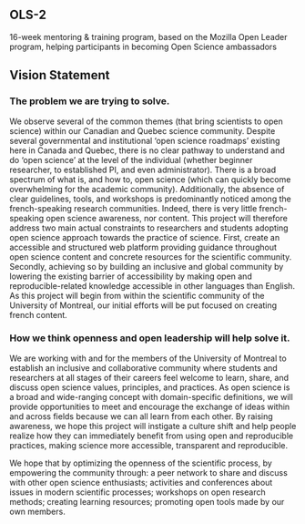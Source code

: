 ## OLS-2
16-week mentoring &amp; training program, based on the Mozilla Open Leader program, helping participants in becoming Open Science ambassadors

## Vision Statement 

### The problem we are trying to solve.

We observe several of the common themes (that bring scientists to open science) within our Canadian and Quebec science community. Despite several governmental and institutional ‘open science roadmaps’ existing here in Canada and Quebec, there is no clear pathway to understand and do ‘open science’ at the level of the individual (whether beginner researcher, to established PI, and even administrator). There is a broad spectrum of what is, and how to, open science (which can quickly become overwhelming for the academic community). Additionally, the absence of clear guidelines, tools, and workshops is predominantly noticed among the french-speaking research communities. Indeed, there is very little french-speaking open science awareness, nor content. This project will therefore address two main actual constraints to researchers and students adopting open science approach towards the practice of science. First, create an accessible and structured web platform providing guidance throughout open science content and concrete resources for the scientific community. Secondly, achieving so by building an inclusive and global community by lowering the existing barrier of accessibility by making open and reproducible-related knowledge accessible in other languages than English. As this project will begin from within the scientific community of the University of Montreal, our initial efforts will be put focused on creating french content. 

### How we think openness and open leadership will help solve it.

We are working with and for the members of the University of Montreal to establish an inclusive and collaborative community where students and researchers at all stages of their careers feel welcome to learn, share, and discuss open science values, principles, and practices. As open science is a broad and wide-ranging concept with domain-specific definitions, we will provide opportunities to meet and encourage the exchange of ideas within and across fields because we can all learn from each other. By raising awareness, we hope this project will instigate a culture shift and help people realize how they can immediately benefit from using open and reproducible practices, making science more accessible, transparent and reproducible.

We hope that by optimizing the openness of the scientific process, by empowering the community through: a peer network to share and discuss with other open science enthusiasts; activities and conferences about issues in modern scientific processes; workshops on open research methods; creating learning resources; promoting open tools made by our own members. 

